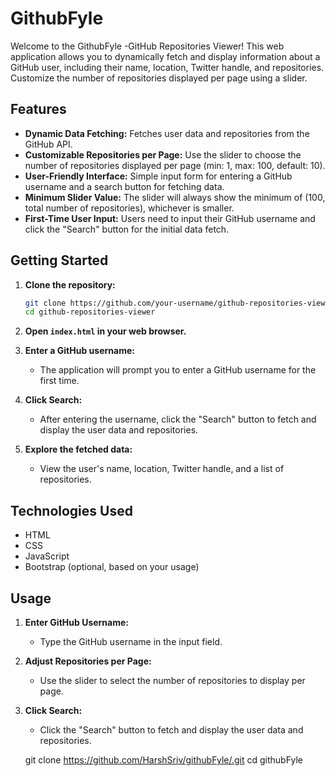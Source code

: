 # GithubFyle

Welcome to the GithubFyle -GitHub Repositories Viewer! This web application allows you to dynamically fetch and display information about a GitHub user, including their name, location, Twitter handle, and repositories. Customize the number of repositories displayed per page using a slider.

## Features

- **Dynamic Data Fetching:** Fetches user data and repositories from the GitHub API.
- **Customizable Repositories per Page:** Use the slider to choose the number of repositories displayed per page (min: 1, max: 100, default: 10).
- **User-Friendly Interface:** Simple input form for entering a GitHub username and a search button for fetching data.
- **Minimum Slider Value:** The slider will always show the minimum of (100, total number of repositories), whichever is smaller.
- **First-Time User Input:** Users need to input their GitHub username and click the "Search" button for the initial data fetch.

## Getting Started

1. **Clone the repository:**

    ```bash
   git clone https://github.com/your-username/github-repositories-viewer.git
   cd github-repositories-viewer
    ```

2. **Open `index.html` in your web browser.**

3. **Enter a GitHub username:**
   - The application will prompt you to enter a GitHub username for the first time.

4. **Click Search:**
   - After entering the username, click the "Search" button to fetch and display the user data and repositories.

5. **Explore the fetched data:**
   - View the user's name, location, Twitter handle, and a list of repositories.

## Technologies Used

- HTML
- CSS
- JavaScript
- Bootstrap (optional, based on your usage)

## Usage

1. **Enter GitHub Username:**
   - Type the GitHub username in the input field.

2. **Adjust Repositories per Page:**
   - Use the slider to select the number of repositories to display per page.

3. **Click Search:**
   - Click the "Search" button to fetch and display the user data and repositories.


   
   git clone  https://github.com/HarshSriv/githubFyle/.git
   cd githubFyle
